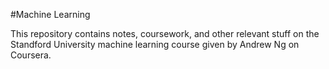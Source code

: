 #Machine Learning

This repository contains notes, coursework, and other relevant stuff on the Standford University machine learning course given by Andrew Ng on Coursera.
